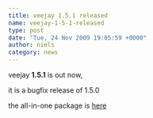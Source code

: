 ```yaml
---
title: veejay 1.5.1 released
name: veejay-1-5-1-released
type: post
date: "Tue, 24 Nov 2009 19:05:59 +0000"
author: niels
category: news
---
```

veejay **1.5.1** is out now,  

it is a bugfix release of 1.5.0  

the all-in-one package is [here](https://sourceforge.net/projects/veejay/files/veejay-1.5-src/veejay-1.5.1.tar.bz2/download)